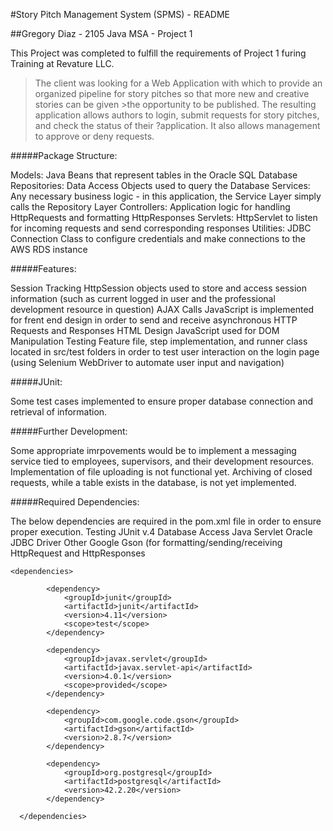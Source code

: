 #Story Pitch Management System (SPMS) - README

##Gregory Diaz - 2105 Java MSA - Project 1

This Project was completed to fulfill the requirements of Project 1 furing Training at Revature LLC.

>The client was looking for a Web Application with which to  provide an organized pipeline for story pitches so that more new and creative stories can be given >the opportunity to be published. The resulting application allows authors to login, submit requests for story pitches, and check the status of their ?application. It also allows management to approve or deny requests.

#####Package Structure:

Models: Java Beans that represent tables in the Oracle SQL Database
Repositories: Data Access Objects used to query the Database
Services: Any necessary business logic - in this application, the Service Layer simply calls the Repository Layer
Controllers: Application logic for handling HttpRequests and formatting HttpResponses
Servlets: HttpServlet to listen for incoming requests and send corresponding responses
Utilities: JDBC Connection Class to configure credentials and make connections to the AWS RDS instance

#####Features:

Session Tracking
HttpSession objects used to store and access session information (such as current logged in user and the professional development resource in question)
AJAX Calls
JavaScript is implemented for frent end design in order to send and receive asynchronous HTTP Requests and Responses
HTML Design
JavaScript used for DOM Manipulation
Testing
Feature file, step implementation, and runner class located in src/test folders in order to test user interaction on the login page (using Selenium WebDriver to automate user input and navigation)

#####JUnit:

Some test cases implemented to ensure proper database connection and retrieval of information.

#####Further Development:

Some appropriate imrpovements would be to implement a messaging service tied to employees, supervisors, and their development resources.
Implementation of file uploading is not functional yet.
Archiving of closed requests, while a table exists in the database, is not yet implemented.

#####Required Dependencies:

The below dependencies are required in the pom.xml file in order to ensure proper execution.
Testing
JUnit v.4
Database Access
Java Servlet
Oracle JDBC Driver
Other
Google Gson (for formatting/sending/receiving HttpRequest and HttpResponses

```
<dependencies>
  
		<dependency>
			<groupId>junit</groupId>
			<artifactId>junit</artifactId>
			<version>4.11</version>
			<scope>test</scope>
		</dependency>
		
		<dependency>
			<groupId>javax.servlet</groupId>
			<artifactId>javax.servlet-api</artifactId>
			<version>4.0.1</version>
			<scope>provided</scope>
		</dependency>

		<dependency>
			<groupId>com.google.code.gson</groupId>
			<artifactId>gson</artifactId>
			<version>2.8.7</version>
		</dependency>

		<dependency>
			<groupId>org.postgresql</groupId>
			<artifactId>postgresql</artifactId>
			<version>42.2.20</version>
		</dependency>
		
  </dependencies>

```

